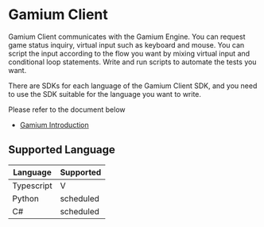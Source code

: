 # Gamium Client

Gamium Client communicates with the Gamium Engine. You can request game status inquiry, virtual input such as keyboard and mouse. You can script the input according to the flow you want by mixing virtual input and conditional loop statements. Write and run scripts to automate the tests you want.

There are SDKs for each language of the Gamium Client SDK, and you need to use the SDK suitable for the language you want to write.

Please refer to the document below

- [Gamium Introduction](https://docs.dogutech.io/gamium/get-started/introduction)

## Supported Language

| Language   | Supported |
| ---------- | --------- |
| Typescript | V         |
| Python     | scheduled |
| C#         | scheduled |
